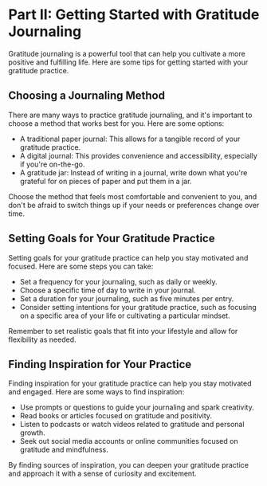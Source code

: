 Part II: Getting Started with Gratitude Journaling
==================================================

Gratitude journaling is a powerful tool that can help you cultivate a more positive and fulfilling life. Here are some tips for getting started with your gratitude practice.

Choosing a Journaling Method
----------------------------

There are many ways to practice gratitude journaling, and it's important to choose a method that works best for you. Here are some options:

* A traditional paper journal: This allows for a tangible record of your gratitude practice.
* A digital journal: This provides convenience and accessibility, especially if you're on-the-go.
* A gratitude jar: Instead of writing in a journal, write down what you're grateful for on pieces of paper and put them in a jar.

Choose the method that feels most comfortable and convenient to you, and don't be afraid to switch things up if your needs or preferences change over time.

Setting Goals for Your Gratitude Practice
-----------------------------------------

Setting goals for your gratitude practice can help you stay motivated and focused. Here are some steps you can take:

* Set a frequency for your journaling, such as daily or weekly.
* Choose a specific time of day to write in your journal.
* Set a duration for your journaling, such as five minutes per entry.
* Consider setting intentions for your gratitude practice, such as focusing on a specific area of your life or cultivating a particular mindset.

Remember to set realistic goals that fit into your lifestyle and allow for flexibility as needed.

Finding Inspiration for Your Practice
-------------------------------------

Finding inspiration for your gratitude practice can help you stay motivated and engaged. Here are some ways to find inspiration:

* Use prompts or questions to guide your journaling and spark creativity.
* Read books or articles focused on gratitude and positivity.
* Listen to podcasts or watch videos related to gratitude and personal growth.
* Seek out social media accounts or online communities focused on gratitude and mindfulness.

By finding sources of inspiration, you can deepen your gratitude practice and approach it with a sense of curiosity and excitement.
